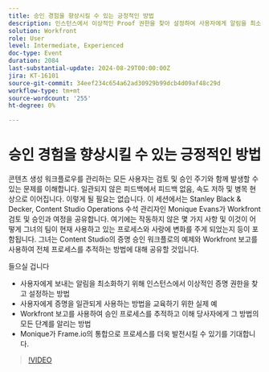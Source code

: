 ```yaml
---
title: 승인 경험을 향상시킬 수 있는 긍정적인 방법
description: 인스턴스에서 이상적인 Proof 권한을 찾아 설정하여 사용자에게 알림을 최소화하는 방법 사용자 교육을 위한 실용적인 예 Proof을 일관되게 사용하는 방법 Workfront 보고를 사용하여 승인 프로세스를 추적하고 이해 당사자에게 방법의 모든 단계를 지속적으로 알려주는 방법 Monique가 Frame.io의 통합으로 프로세스를 더 발전시킬 수 있는 방법을 살펴봅니다.
solution: Workfront
role: User
level: Intermediate, Experienced
doc-type: Event
duration: 2084
last-substantial-update: 2024-08-29T00:00:00Z
jira: KT-16101
source-git-commit: 34eef234c654a62ad30929b99dcb4d09af48c29d
workflow-type: tm+mt
source-wordcount: '255'
ht-degree: 0%

---
```



# 승인 경험을 향상시킬 수 있는 긍정적인 방법

콘텐츠 생성 워크플로우를 관리하는 모든 사용자는 검토 및 승인 주기와 함께 발생할 수 있는 문제를 이해합니다. 일관되지 않은 피드백에서 피드백 없음, 속도 저하 및 병목 현상으로 이어집니다. 이렇게 될 필요는 없습니다. 이 세션에서는 Stanley Black &amp; Decker, Content Studio Operations 수석 관리자인 Monique Evans가 Workfront 검토 및 승인과 여정을 공유합니다. 여기에는 작동하지 않은 몇 가지 사항 및 이것이 어떻게 그녀의 팀이 현재 사용하고 있는 프로세스와 사랑에 변화를 주게 되었는지 등이 포함됩니다. 그녀는 Content Studio의 증명 승인 워크플로의 예제와 Workfront 보고를 사용하여 전체 프로세스를 추적하는 방법에 대해 공유할 것입니다.

들으실 겁니다

* 사용자에게 보내는 알림을 최소화하기 위해 인스턴스에서 이상적인 증명 권한을 찾고 설정하는 방법
* 사용자에게 증명을 일관되게 사용하는 방법을 교육하기 위한 실제 예
* Workfront 보고를 사용하여 승인 프로세스를 추적하고 이해 당사자에게 그 방법의 모든 단계를 알리는 방법
* Monique가 Frame.io의 통합으로 프로세스를 더욱 발전시킬 수 있기를 기대합니다.

>[!VIDEO](https://video.tv.adobe.com/v/3433212/?learn=on)
